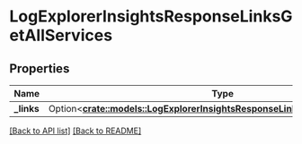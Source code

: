 # LogExplorerInsightsResponseLinksGetAllServices

## Properties

Name | Type | Description | Notes
------------ | ------------- | ------------- | -------------
**_links** | Option<[**crate::models::LogExplorerInsightsResponseLinksGetAllServicesLinks**](LogExplorerInsightsResponseLinksGetAllServicesLinks.md)> |  | 

[[Back to API list]](../README.md#documentation-for-api-endpoints) [[Back to README]](../README.md)


